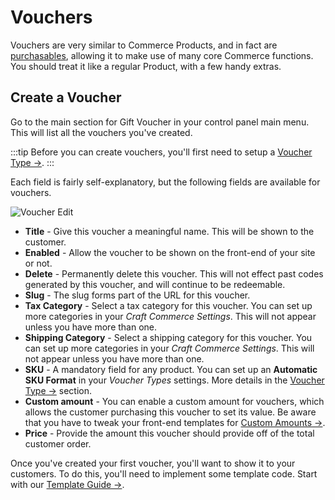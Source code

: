 # Vouchers
Vouchers are very similar to Commerce Products, and in fact are [purchasables](https://docs.craftcms.com/commerce/v2/purchasables.html), allowing it to make use of many core Commerce functions. You should treat it like a regular Product, with a few handy extras.

## Create a Voucher

Go to the main section for Gift Voucher in your control panel main menu. This will list all the vouchers you've created.

:::tip
Before you can create vouchers, you'll first need to setup a [Voucher Type →](docs:feature-tour/voucher-types).
:::

Each field is fairly self-explanatory, but the following fields are available for vouchers.

![Voucher Edit](/docs/screenshots/voucher-edit.png)

- **Title** - Give this voucher a meaningful name. This will be shown to the customer.
- **Enabled** - Allow the voucher to be shown on the front-end of your site or not.
- **Delete** - Permanently delete this voucher. This will not effect past codes generated by this voucher, and will continue to be redeemable.
- **Slug** - The slug forms part of the URL for this voucher.
- **Tax Category** - Select a tax category for this voucher. You can set up more categories in your _Craft Commerce Settings_. This will not appear unless you have more than one.
- **Shipping Category** - Select a shipping category for this voucher. You can set up more categories in your _Craft Commerce Settings_. This will not appear unless you have more than one.
- **SKU** - A mandatory field for any product. You can set up an **Automatic SKU Format** in your _Voucher Types_ settings. More details in the [Voucher Type →](docs:feature-tour/voucher-types) section.
- **Custom amount** - You can enable a custom amount for vouchers, which allows the customer purchasing this voucher to set its value. Be aware that you have to tweak your front-end templates for [Custom Amounts →](docs:template-guides/single-voucher).
- **Price** - Provide the amount this voucher should provide off of the total customer order.

Once you've created your first voucher, you'll want to show it to your customers. To do this, you'll need to implement some template code. Start with our [Template Guide →](docs:template-guides/single-voucher).
